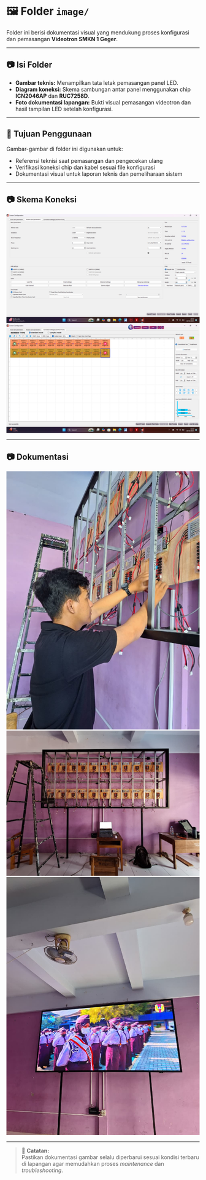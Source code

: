 # 🖼️ Folder `image/`

Folder ini berisi dokumentasi visual yang mendukung proses konfigurasi dan pemasangan **Videotron SMKN 1 Geger**.

---

## 📷 Isi Folder

- **Gambar teknis:** Menampilkan tata letak pemasangan panel LED.
- **Diagram koneksi:** Skema sambungan antar panel menggunakan chip **ICN2046AP** dan **RUC7258D**.
- **Foto dokumentasi lapangan:** Bukti visual pemasangan videotron dan hasil tampilan LED setelah konfigurasi.

---

## 🎯 Tujuan Penggunaan

Gambar-gambar di folder ini digunakan untuk:

- Referensi teknisi saat pemasangan dan pengecekan ulang
- Verifikasi koneksi chip dan kabel sesuai file konfigurasi
- Dokumentasi visual untuk laporan teknis dan pemeliharaan sistem

---

## 📷 Skema Koneksi

  ![Skema Koneksi](https://github.com/Frendi-X/Videotron-SMKN-1-Geger-Madiun/blob/main/image/1.%20P2.5_2046AP_7258_32S.png)
  ![Skema Koneksi](https://github.com/Frendi-X/Videotron-SMKN-1-Geger-Madiun/blob/main/image/2.%20Connection%20Settings%20-%202%20NetPort.png)  

---

## 📷 Dokumentasi

  ![Dokumentasi](https://github.com/Frendi-X/Videotron-SMKN-1-Geger-Madiun/blob/main/image/Instalasi%20Videotron%20SMKN%201%20Geger.jpeg)
  ![Dokumentasi](https://github.com/Frendi-X/Videotron-SMKN-1-Geger-Madiun/blob/main/image/Instalasi%20Videotron%20SMKN%201%20Geger%20(2).jpeg)
  ![Dokumentasi](https://github.com/Frendi-X/Videotron-SMKN-1-Geger-Madiun/blob/main/image/Videotron%20SMKN%201%20Geger.jpeg)


---

> 📝 **Catatan:**  
> Pastikan dokumentasi gambar selalu diperbarui sesuai kondisi terbaru di lapangan agar memudahkan proses _maintenance_ dan _troubleshooting_.

